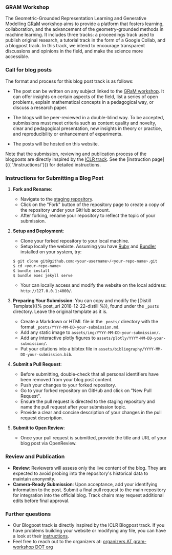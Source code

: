 ### GRAM Workshop

The Geometric-Grounded Representation Learning and Generative Modelling [GRaM](https://gram-workshop.github.io/) workshop aims to provide a platform that fosters learning, collaboration, and the advancement of the geometry-grounded methods in machine learning. It includes three tracks: a proceedings track used to publish original research, a tutorial track in the form of a Google Collab, and a blogpost track. In this track, we intend to encourage transparent discussions and opinions in the field, and make the science more accessible.

### Call for blog posts

The format and process for this blog post track is as follows:

- The post can be written on any subject linked to the [GRaM workshop](https://gram-workshop.github.io/). It can offer insights on certain aspects of the field, list a series of open problems, explain mathematical concepts in a pedagogical way, or discuss a research paper.

- The blogs will be peer-reviewed in a double-blind way. To be accepted, submissions must meet criteria such as content quality and novelty, clear and pedagogical presentation, new insights in theory or practice, and reproducibility or enhancement of experiments.

- The posts will be hosted on this website.

Note that the submission, reviewing and publication process of the blogposts are directly inspired by the [ICLR track](https://iclr-blogposts.github.io/). See the [instruction page]({{ '/instructions/'}}) for detailed instructions.


### Instructions for Submitting a Blog Post

1. **Fork and Rename**:
   - Navigate to the [staging repository](https://github.com/gram-blogposts/staging/).
   - Click on the "Fork" button of the repository page to create a copy of the repository under your GitHub account.
   - After forking, rename your repository to reflect the topic of your submission. 

2. **Setup and Deployment**:
   - Clone your forked repository to your local machine. 
   - Setup locally the webiste. 
    Assuming you have [Ruby](https://www.ruby-lang.org/en/downloads/) and [Bundler](https://bundler.io/) installed on your system, try: 
    ```bash
    $ git clone git@github.com:<your-username>/<your-repo-name>.git
    $ cd <your-repo-name>
    $ bundle install
    $ bundle exec jekyll serve
    ```
     - Your can locally access and modify the website on the local address: `http://127.0.0.1:4000/`. 

3. **Preparing Your Submission**:
   You can copy and modify the [Distill Template]({% post_url 2018-12-22-distill %}), found under the `_posts` directory. Leave the original template as it is. 
    - Create a Markdown or HTML file in the `_posts/` directory with the format `_posts/YYYY-MM-DD-your-submission.md`. 
    - Add any static image to `assets/img/YYYY-MM-DD-your-submission/`.
    - Add any interactive plotly figures to `assets/plotly/YYYY-MM-DD-your-submission/`.
    - Put your citations into a bibtex file in `assets/bibliography/YYYY-MM-DD-your-submission.bib`.

4. **Submit a Pull Request**:
   - Before submitting, double-check that all personal identifiers have been removed from your blog post content.
   - Push your changes to your forked repository.
   - Go to your forked repository on GitHub and click on "New Pull Request".
   - Ensure the pull request is directed to the staging repository and name the pull request after your submission topic.
   - Provide a clear and concise description of your changes in the pull request description.

5. **Submit to Open Review**:
   - Once your pull request is submitted, provide the title and URL of your blog post via OpenReview.



### Review and Publication

- **Review**: Reviewers will assess only the live content of the blog. They are expected to avoid probing into the repository's historical data to maintain anonymity.
- **Camera-Ready Submission**: Upon acceptance, add your identifying information to the post. Submit a final pull request to the main repository for integration into the official blog. Track chairs may request additional edits before final approval.

### Further questions

- Our Blogpost track is directly inspired by the ICLR Blogpost track. If you have problems building your website or modifying any file, you can have a look at their [instructions](https://iclr-blogposts.github.io/2024/submitting/).
- Feel free to reach out to the organizers at: [organizers AT gram-workshop DOT org](mailto:organizers@gram-workshop.org)
